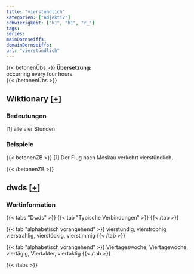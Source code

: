 ```yaml
---
title: "vierstündlich"
kategorien: ["Adjektiv"]
schwierigkeit: ["k1", "h1", "r_"]
tags:
series:
mainDornseiffs:
domainDornseiffs:
url: "vierstündlich"
---
```


{{< betonenÜbs >}}
**Übersetzung:**  
occurring every four hours  
{{< /betonenÜbs >}}

## Wiktionary [[+](https://de.wiktionary.org/wiki/vierstündlich)]

### Bedeutungen
[1] alle vier Stunden  

### Beispiele
{{< betonenZB >}}
[1] Der Flug nach Moskau verkehrt vierstündlich.  

{{< /betonenZB >}}


## dwds [[+](https://www.dwds.de/wb/vierstündlich)]

### Wortinformation
{{< tabs "Dwds" >}}
{{< tab "Typische Verbindungen" >}}
{{< /tab >}}

{{< tab "alphabetisch vorangehend" >}}
vierstündig, vierstrophig, vierstrahlig, vierstöckig, vierstimmig
{{< /tab >}}

{{< tab "alphabetisch vorangehend" >}}
Viertageswoche, Viertagewoche, viertägig, Viertakter, viertaktig
{{< /tab >}}

{{< /tabs >}}

